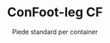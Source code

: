 ---
title: "ConFoot-leg CF"
subtitle: "Piede standard per container"
mainImage: "/images/products/confoot-leg-cf-main.jpg"
gallery:
  - "/images/products/confoot-leg-cf-1.jpg"
  - "/images/products/confoot-leg-cf-2.jpg"
  - "/images/products/confoot-leg-cf-3.jpg"
shortDescription: "ConFoot-leg CF è il nostro modello standard di piede per container che riduce il tempo necessario per spostare e scaricare i container, consentendo di lasciarli in attesa di scarico in modo che gli autisti non debbano attendere."
technicalDescription: "Il modello CF consente di utilizzare i container come spazio di stoccaggio aggiuntivo, rimanendo pronti ad essere spostati in qualsiasi momento: basta posizionare il rimorchio sotto il container e il viaggio continua."
videoID: "C2KwnEb-npU"
specifications:
  - name: "Peso"
    value: "24 kg per piede"
  - name: "Portata di carico"
    value: "34 tonnellate"
  - name: "Intervallo regolabile"
    value: "Da 1.043 mm a 1.448 mm"
  - name: "Materiale"
    value: "Acciaio di alta qualità"
price: "3.600 EUR"
priceVAT: "4.356 EUR"
pricingNotes: "Sconti volume disponibili. Contattaci per maggiori dettagli."
buyLink: "/contact"
howToUse: |
  1. Posizionare il piede CF sul cast angolare del container
  2. Attivare il meccanismo di bloccaggio
  3. Regolare l'altezza, se necessario, all'interno dell'intervallo da 1.043 mm a 1.448 mm
  4. Ripetere per tutti gli angoli necessari
  5. Abbassare il rimorchio e allontanarsi, lasciando il container sui piedi
benefits:
  - title: "Risparmio di tempo"
    description: "Riduce il tempo necessario per spostare e scaricare i container, poiché possono essere lasciati in attesa di scarico"
  - title: "Efficienza dell'autista"
    description: "Gli autisti non devono attendere durante lo scarico, permettendo loro di dedicarsi ad altre mansioni"
  - title: "Stoccaggio aggiuntivo"
    description: "I container possono essere utilizzati come spazio di stoccaggio aggiuntivo quando non sono in transito"
  - title: "Mobilità immediata"
    description: "I container sono sempre pronti ad essere spostati: basta condurre il rimorchio sotto il container per proseguire il viaggio"
  - title: "Applicazioni versatili"
    description: "Adatti per uso generale, stoccaggio, container cisterna e vari settori industriali"
  - title: "Ottimizzazione dei costi"
    description: "Ottimizza i costi e l'utilizzo del tempo razionalizzando le operazioni di trasporto e stoccaggio"
articleContent: |
  ## Cos'è ConFoot-leg CF?

  ConFoot-leg CF è il modello standard di piede per container progettato per ottimizzare le operazioni di trasporto, stoccaggio e logistica. Questa soluzione versatile riduce il tempo necessario per spostare e scaricare i container, consentendo di lasciarli in attesa di scarico, il che significa che gli autisti non devono attendere. Il modello CF trasforma i container in unità di stoccaggio flessibili che rimangono pronti per essere trasportati ogni volta che è necessario.

  ## Principali vantaggi per il trasporto e la logistica

  Il ConFoot-leg CF offre vantaggi operativi significativi per le imprese coinvolte nel trasporto e nella logistica dei container. Consentendo di lasciare i container sui piedi in attesa di scarico, si può ottimizzare il tempo degli autisti e l'utilizzo della flotta. Gli autisti possono depositare i container e proseguire immediatamente con il loro prossimo incarico, eliminando i costosi periodi di attesa durante le operazioni di carico e scarico.

  Inoltre, i container dotati di piedi CF possono servire come prezioso spazio di stoccaggio aggiuntivo quando non sono in transito. Rimangono pronti ad essere spostati in qualsiasi momento: basta posizionare un rimorchio sotto il container e il viaggio continua. Questa versatilità rende il CF una soluzione ideale per le aziende che desiderano migliorare l'efficienza logistica e la capacità di stoccaggio.

  ## Come funziona

  Il ConFoot-leg CF si fissa saldamente ai cast angolari dei container, offrendo un supporto stabile mentre il container viene posizionato per il carico, lo scarico o lo stoccaggio. I piedi vantano un intervallo regolabile da 1.043 mm a 1.448 mm, permettendo un posizionamento versatile in vari ambienti operativi. Ogni piede pesa 24 kg, rendendoli maneggevoli per gli operatori, mentre il sistema offre una notevole capacità di carico di 34 tonnellate.

  Il processo di installazione è semplice:
  1. Posizionare i piedi CF sui cast angolari del container
  2. Attivare il meccanismo di bloccaggio per fissare i piedi
  3. Regolare l'altezza secondo le specifiche necessità
  4. Abbassare il rimorchio e allontanarsi, lasciando il container saldamente supportato dai piedi

  Quando è il momento di spostare il container, basta far tornare il rimorchio sotto di esso, fissare il container al rimorchio, rimuovere i piedi e proseguire il viaggio.

  ## Applicazioni del ConFoot-leg CF

  ### Aziende di trasporto
  Le aziende di trasporto traggono notevoli benefici dalla capacità del CF di ottimizzare l'utilizzo della flotta. Gli autisti possono depositare i container presso le sedi dei clienti e proseguire immediatamente con il loro prossimo incarico, anziché attendere le operazioni di carico/scarico. Questa efficienza può aumentare significativamente la capacità produttiva delle flotte di rimorchi esistenti e ridurre i costi operativi.

  ### Magazzinaggio e distribuzione
  Per le operazioni di magazzinaggio e distribuzione, il CF offre una preziosa flessibilità nella gestione dei flussi di container. I container possono essere posizionati in aree di stoccaggio temporaneo su piedi, creando una capacità tamponatura aggiuntiva durante i periodi di picco. Questo approccio riduce la congestione ai moli di carico e consente una programmazione più efficiente delle operazioni di carico e scarico.

  ### Impianti di produzione
  Gli impianti di produzione possono utilizzare i container dotati di CF come spazio di stoccaggio aggiuntivo flessibile per materie prime o prodotti finiti. Posizionando i container vicino alle aree di produzione, i materiali possono essere facilmente accessibili quando necessario, riducendo i costi di movimentazione e migliorando l'efficienza produttiva.

  ### Commercio al dettaglio
  Le aziende del settore retail possono utilizzare i piedi CF per soluzioni di stoccaggio stagionali, posizionando i container in località strategiche per supportare la gestione dell'inventario durante i periodi di picco. Questo approccio offre una capacità aggiuntiva a costi contenuti senza la necessità di espandere permanentemente le strutture.

  ## Specifiche Tecniche

  - **Portata di carico**: 34 tonnellate
  - **Peso**: 24 kg per piede
  - **Intervallo regolabile**: Da 1.043 mm a 1.448 mm
  - **Materiale**: Acciaio di alta qualità con finitura resistente
  - **Compatibilità**: Cast angolari standard per container da trasporto

  Il ConFoot-leg CF rappresenta una soluzione pratica per razionalizzare le operazioni di trasporto e stoccaggio, offrendo alle aziende un modo per ottimizzare i costi e l'utilizzo del tempo. Consentendo di lasciare i container in attesa di scarico e di utilizzarli come spazio di stoccaggio aggiuntivo, il CF aiuta le imprese a raggiungere una maggiore efficienza e flessibilità nelle operazioni di movimentazione dei container.
---